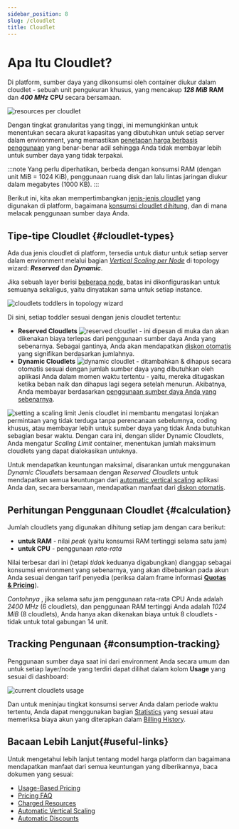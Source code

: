 ```yaml
---
sidebar_position: 8
slug: /cloudlet
title: Cloudlet
---
```

# Apa Itu Cloudlet?

Di platform, sumber daya yang dikonsumsi oleh container diukur dalam cloudlet - sebuah unit pengukuran khusus, yang mencakup **_128 MiB_** **RAM** dan _**400 MHz**_ **CPU** secara bersamaan.

![resources per cloudlet](#)

Dengan tingkat granularitas yang tinggi, ini memungkinkan untuk menentukan secara akurat kapasitas yang dibutuhkan untuk setiap server dalam environment, yang memastikan [penetapan harga berbasis penggunaan](https://docs.dewacloud.com/docs/pricing-model) yang benar-benar adil sehingga Anda tidak membayar lebih untuk sumber daya yang tidak terpakai.

:::note
Yang perlu diperhatikan, berbeda dengan konsumsi RAM (dengan unit MiB = 1024 KiB), penggunaan ruang disk dan lalu lintas jaringan diukur dalam megabytes (1000 KB).
:::

Berikut ini, kita akan mempertimbangkan [jenis-jenis cloudlet](#types) yang digunakan di platform, bagaimana [konsumsi cloudlet dihitung](#calculation), dan di mana melacak penggunaan sumber daya Anda.

## Tipe-tipe Cloudlet {#cloudlet-types}

Ada dua jenis cloudlet di platform, tersedia untuk diatur untuk setiap server dalam environment melalui bagian _[Vertical Scaling per Node](https://docs.dewacloud.com/docs/automatic-vertical-scaling)_ di topology wizard: _**Reserved**_ dan _**Dynamic**_.

Jika sebuah layer berisi [beberapa node](https://docs.dewacloud.com/docs/multi-nodes), batas ini dikonfigurasikan untuk semuanya sekaligus, yaitu dinyatakan sama untuk setiap instance.

![cloudlets toddlers in topology wizard](#)

Di sini, setiap toddler sesuai dengan jenis cloudlet tertentu:

* **Reserved Cloudlets** ![reserved cloudlet](#) \- ini dipesan di muka dan akan dikenakan biaya terlepas dari penggunaan sumber daya Anda yang sebenarnya. Sebagai gantinya, Anda akan mendapatkan [diskon otomatis](https://docs.dewacloud.com/docs/automatic-discounts#1) yang signifikan berdasarkan jumlahnya.
* **Dynamic Cloudlets** ![dynamic cloudlet](#) \- ditambahkan & dihapus secara otomatis sesuai dengan jumlah sumber daya yang dibutuhkan oleh aplikasi Anda dalam momen waktu tertentu - yaitu, mereka ditugaskan ketika beban naik dan dihapus lagi segera setelah menurun. Akibatnya, Anda membayar berdasarkan [penggunaan sumber daya Anda yang sebenarnya](https://docs.dewacloud.com/docs/pricing-model#setup-usage). 

![setting a scaling limit](#) Jenis cloudlet ini membantu mengatasi lonjakan permintaan yang tidak terduga tanpa perencanaan sebelumnya, coding khusus, atau membayar lebih untuk sumber daya yang tidak Anda butuhkan sebagian besar waktu. Dengan cara ini, dengan slider Dynamic Cloudlets, Anda mengatur _Scaling Limit_ container, menentukan jumlah maksimum cloudlets yang dapat dialokasikan untuknya.

Untuk mendapatkan keuntungan maksimal, disarankan untuk menggunakan _Dynamic Cloudlets_ bersamaan dengan _Reserved Cloudlets_ untuk mendapatkan semua keuntungan dari [automatic vertical scaling](https://docs.dewacloud.com/docs/automatic-vertical-scaling) aplikasi Anda dan, secara bersamaan, mendapatkan manfaat dari [diskon otomatis](https://docs.dewacloud.com/docs/automatic-discounts#1).

## Perhitungan Penggunaan Cloudlet {#calculation}

Jumlah cloudlets yang digunakan dihitung setiap jam dengan cara berikut:

* **untuk RAM** - nilai _peak_ (yaitu konsumsi RAM tertinggi selama satu jam)
* **untuk CPU** - penggunaan _rata-rata_

Nilai terbesar dari ini (tetapi _tidak_ keduanya digabungkan) dianggap sebagai konsumsi environment yang sebenarnya, yang akan dibebankan pada akun Anda sesuai dengan tarif penyedia (periksa dalam frame informasi **[Quotas & Pricing](https://docs.dewacloud.com/docs/resource-consumption#3)**).

_Contohnya_ , jika selama satu jam penggunaan rata-rata CPU Anda adalah _2400 MHz_ (6 cloudlets), dan penggunaan RAM tertinggi Anda adalah _1024 MiB_ (8 cloudlets), Anda hanya akan dikenakan biaya untuk 8 cloudlets - tidak untuk total gabungan 14 unit.

## Tracking Pengunaan {#consumption-tracking}

Penggunaan sumber daya saat ini dari environment Anda secara umum dan untuk setiap layer/node yang terdiri dapat dilihat dalam kolom **Usage** yang sesuai di dashboard:

![current cloudlets usage](#)

Dan untuk meninjau tingkat konsumsi server Anda dalam periode waktu tertentu, Anda dapat menggunakan bagian [Statistics](https://docs.dewacloud.com/docs/view-app-statistics) yang sesuai atau memeriksa biaya akun yang diterapkan dalam [Billing History](https://docs.dewacloud.com/docs/consumed-resources#billing).

## Bacaan Lebih Lanjut{#useful-links}

Untuk mengetahui lebih lanjut tentang model harga platform dan bagaimana mendapatkan manfaat dari semua keuntungan yang diberikannya, baca dokumen yang sesuai:

* [Usage-Based Pricing](https://docs.dewacloud.com/docs/pricing-model)
* [Pricing FAQ](https://docs.dewacloud.com/docs/resource-consumption)
* [Charged Resources](https://docs.dewacloud.com/docs/chargeable-resources)
* [Automatic Vertical Scaling](https://docs.dewacloud.com/docs/automatic-vertical-scaling)
* [Automatic Discounts](https://docs.dewacloud.com/docs/automatic-discounts)